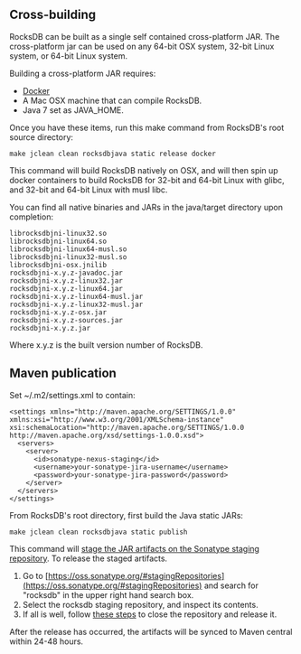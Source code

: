 ## Cross-building

RocksDB can be built as a single self contained cross-platform JAR. The cross-platform jar can be used on any 64-bit OSX system, 32-bit Linux system, or 64-bit Linux system.

Building a cross-platform JAR requires:

 * [Docker](https://www.docker.com/docker-community)
 * A Mac OSX machine that can compile RocksDB.
 * Java 7 set as JAVA_HOME.

Once you have these items, run this make command from RocksDB's root source directory:

    make jclean clean rocksdbjava static release docker

This command will build RocksDB natively on OSX, and will then spin up docker containers to build RocksDB for 32-bit and 64-bit Linux with glibc, and 32-bit and 64-bit Linux with musl libc.

You can find all native binaries and JARs in the java/target directory upon completion:

    librocksdbjni-linux32.so
    librocksdbjni-linux64.so
    librocksdbjni-linux64-musl.so
    librocksdbjni-linux32-musl.so
    librocksdbjni-osx.jnilib
    rocksdbjni-x.y.z-javadoc.jar
    rocksdbjni-x.y.z-linux32.jar
    rocksdbjni-x.y.z-linux64.jar
    rocksdbjni-x.y.z-linux64-musl.jar
    rocksdbjni-x.y.z-linux32-musl.jar
    rocksdbjni-x.y.z-osx.jar
    rocksdbjni-x.y.z-sources.jar
    rocksdbjni-x.y.z.jar

Where x.y.z is the built version number of RocksDB.

## Maven publication

Set ~/.m2/settings.xml to contain:

    <settings xmlns="http://maven.apache.org/SETTINGS/1.0.0" xmlns:xsi="http://www.w3.org/2001/XMLSchema-instance" xsi:schemaLocation="http://maven.apache.org/SETTINGS/1.0.0 http://maven.apache.org/xsd/settings-1.0.0.xsd">
      <servers>
        <server>
          <id>sonatype-nexus-staging</id>
          <username>your-sonatype-jira-username</username>
          <password>your-sonatype-jira-password</password>
        </server>
      </servers>
    </settings>

From RocksDB's root directory, first build the Java static JARs:

    make jclean clean rocksdbjava static publish

This command will [stage the JAR artifacts on the Sonatype staging repository](http://central.sonatype.org/pages/manual-staging-bundle-creation-and-deployment.html). To release the staged artifacts.

1. Go to [https://oss.sonatype.org/#stagingRepositories](https://oss.sonatype.org/#stagingRepositories) and search for "rocksdb" in the upper right hand search box.
2. Select the rocksdb staging repository, and inspect its contents.
3. If all is well, follow [these steps](https://oss.sonatype.org/#stagingRepositories) to close the repository and release it.

After the release has occurred, the artifacts will be synced to Maven central within 24-48 hours.
